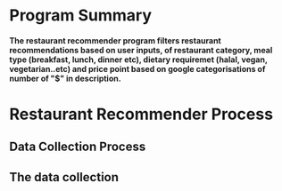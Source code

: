 
<h1>
  Program Summary
</h1>
<h4>
The restaurant recommender program filters restaurant recommendations based on user inputs, of restaurant category, meal type (breakfast, lunch, dinner etc), dietary requiremet (halal, vegan, vegetarian..etc) and price point based on google categorisations of number of "$" in description.
</h4>
<h1>
Restaurant Recommender Process
</h1>
<h2>
Data Collection Process
<h2/>
<p>
The data collection 
